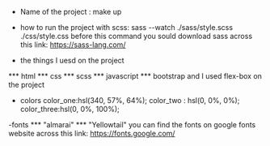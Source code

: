 - Name of the project : make up

- how to run the project with scss:
sass --watch ./sass/style.scss ./css/style.css
before this command you sould download sass across this link:
https://sass-lang.com/

- the things I uesd on the project

*** html
*** css
*** scss
*** javascript
*** bootstrap
and I used flex-box on the project 

- colors 
color_one:hsl(340, 57%, 64%);
color_two : hsl(0, 0%, 0%);
color_three:hsl(0, 0%, 100%);

-fonts
*** "almarai"
*** "Yellowtail"
you can find the fonts on google fonts website across this link:
https://fonts.google.com/
